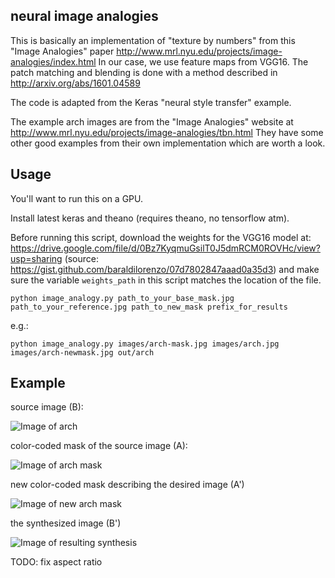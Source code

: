neural image analogies
----------------------
This is basically an implementation of "texture by numbers" from this "Image Analogies" paper http://www.mrl.nyu.edu/projects/image-analogies/index.html In our case, we use feature maps from VGG16. The patch matching and blending is done with a method described in http://arxiv.org/abs/1601.04589

The code is adapted from the Keras "neural style transfer" example.

The example arch images are from the "Image Analogies" website at http://www.mrl.nyu.edu/projects/image-analogies/tbn.html
They have some other good examples from their own implementation which
are worth a look.

Usage
-----
You'll want to run this on a GPU.

Install latest keras and theano (requires theano, no tensorflow atm).

Before running this script, download the weights for the VGG16 model at:
https://drive.google.com/file/d/0Bz7KyqmuGsilT0J5dmRCM0ROVHc/view?usp=sharing
(source: https://gist.github.com/baraldilorenzo/07d7802847aaad0a35d3)
and make sure the variable `weights_path` in this script matches the location of the file.

`python image_analogy.py path_to_your_base_mask.jpg path_to_your_reference.jpg path_to_new_mask prefix_for_results`

e.g.:

`python image_analogy.py images/arch-mask.jpg images/arch.jpg images/arch-newmask.jpg out/arch`

Example
-------
source image (B):

![Image of arch](https://raw.githubusercontent.com/awentzonline/image-analogies/master/images/arch.jpg)

color-coded mask of the source image (A):

![Image of arch mask](https://raw.githubusercontent.com/awentzonline/image-analogies/master/images/arch-mask.jpg)

new color-coded mask describing the desired image (A')

![Image of new arch mask](https://raw.githubusercontent.com/awentzonline/image-analogies/master/images/arch-newmask.jpg)

the synthesized image (B')

![Image of resulting synthesis](https://raw.githubusercontent.com/awentzonline/image-analogies/master/images/arch-result.png)

TODO: fix aspect ratio
